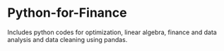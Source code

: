 # Python-for-Finance
Includes python codes for optimization, linear algebra, finance and data analysis and data cleaning using pandas.
